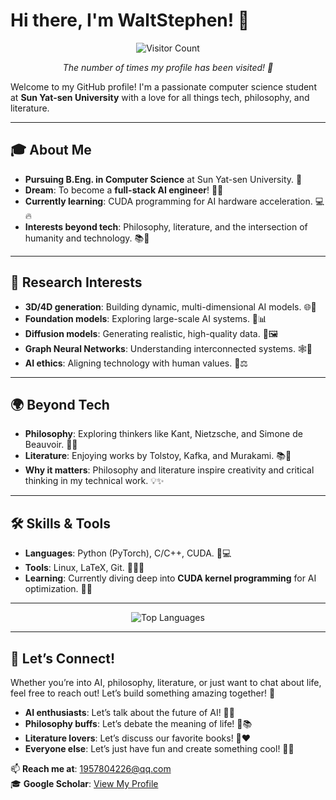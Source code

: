 # Hi there, I'm WaltStephen! 👋

<div align="center">
  <img src="https://profile-counter.glitch.me/waltstephen/count.svg" alt="Visitor Count" />  
  <p><em>The number of times my profile has been visited! 🎉</em></p>
</div>

Welcome to my GitHub profile! I'm a passionate computer science student at **Sun Yat-sen University** with a love for all things tech, philosophy, and literature.

---

## 🎓 About Me  
- **Pursuing B.Eng. in Computer Science** at Sun Yat-sen University. 🏫  
- **Dream**: To become a **full-stack AI engineer**! 🤖✨  
- **Currently learning**: CUDA programming for AI hardware acceleration. 💻🔥  
- **Interests beyond tech**: Philosophy, literature, and the intersection of humanity and technology. 📚🤔  

---

## 🔬 Research Interests  
- **3D/4D generation**: Building dynamic, multi-dimensional AI models. 🌐🧩  
- **Foundation models**: Exploring large-scale AI systems. 🤯📊  
- **Diffusion models**: Generating realistic, high-quality data. 🎨🖼️  
- **Graph Neural Networks**: Understanding interconnected systems. 🕸️🧠  
- **AI ethics**: Aligning technology with human values. 🤝⚖️  

---

## 🌍 Beyond Tech  
- **Philosophy**: Exploring thinkers like Kant, Nietzsche, and Simone de Beauvoir. 📖🤓  
- **Literature**: Enjoying works by Tolstoy, Kafka, and Murakami. 📚🌌  
- **Why it matters**: Philosophy and literature inspire creativity and critical thinking in my technical work. 💡✨  

---

## 🛠️ Skills & Tools  
- **Languages**: Python (PyTorch), C/C++, CUDA. 🐍💻  
- **Tools**: Linux, LaTeX, Git. 🐧📄🔧  
- **Learning**: Currently diving deep into **CUDA kernel programming** for AI optimization. 🚀🔥  

---

<div align="center">
  <img src="https://github-readme-stats.vercel.app/api/top-langs/?username=waltstephen&layout=compact&theme=tokyonight" alt="Top Languages" />
</div>

---

## 🌟 Let’s Connect!  
Whether you’re into AI, philosophy, literature, or just want to chat about life, feel free to reach out! Let’s build something amazing together! 🚀  

- **AI enthusiasts**: Let’s talk about the future of AI! 🤖🚀  
- **Philosophy buffs**: Let’s debate the meaning of life! 🤔📚  
- **Literature lovers**: Let’s discuss our favorite books! 📖❤️  
- **Everyone else**: Let’s just have fun and create something cool! 🎉✨  

📫 **Reach me at**: [1957804226@qq.com](1957804226@qq.com)  
🎓 **Google Scholar**: [View My Profile](https://scholar.google.com/citations?hl=en&view_op=list_works&gmla=ANZ5fUN5IsllKPexdVRtKPRQVEkLxD3oaZfEJE-ujtZUax2EvBxK1H0adsQG3hzAoVOsREMUmcbS5ISR4Jrzpif0xEyc&user=9pTJT4EAAAAJ)
